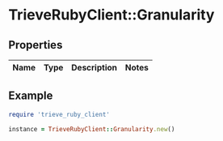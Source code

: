 # TrieveRubyClient::Granularity

## Properties

| Name | Type | Description | Notes |
| ---- | ---- | ----------- | ----- |

## Example

```ruby
require 'trieve_ruby_client'

instance = TrieveRubyClient::Granularity.new()
```

